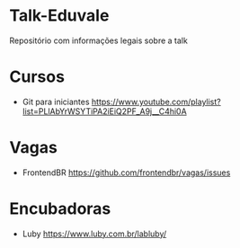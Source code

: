 # Talk-Eduvale
Repositório com informações legais sobre a talk


# Cursos

- Git para iniciantes
https://www.youtube.com/playlist?list=PLlAbYrWSYTiPA2iEiQ2PF_A9j__C4hi0A



# Vagas
- FrontendBR
https://github.com/frontendbr/vagas/issues


# Encubadoras

- Luby
https://www.luby.com.br/labluby/